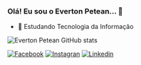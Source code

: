 ### Olá! Eu sou o Everton Petean... 👋

- 🌱 Estudando Tecnologia da Informação

![Everton Petean GitHub stats](https://github-readme-stats.vercel.app/api?username=evertonpetean&count_private=true&show_icons=true&theme=dark)

[![Facebook](https://img.shields.io/badge/Facebook-1877F2?style=for-the-badge&logo=facebook&logoColor=white)](https://facebook.com/everton.petean)
[![Instagran](https://img.shields.io/badge/Instagram-E4405F?style=for-the-badge&logo=instagram&logoColor=white)](https://instagram.com/evertonpetean)
[![Linkedin](https://img.shields.io/badge/LinkedIn-0077B5?style=for-the-badge&logo=linkedin&logoColor=white)](https://linkedin.com/in/everton-luiz-petean-253b28119)




